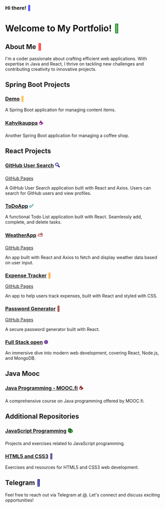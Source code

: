 ### Hi there! <span style="color:blue">👋</span>
# Welcome to My Portfolio! <span style="color:green">🎉</span>

## About Me <span style="color:red">💼</span>
I'm a coder passionate about crafting efficient web applications. With expertise in Java and React, I thrive on tackling new challenges and contributing creativity to innovative projects.

## Spring Boot Projects

### [Demo](https://github.com/Shahtaa/demo) <span style="color:orange">🚀</span>
A Spring Boot application for managing content items.

### [Kahvikauppa](https://github.com/Shahtaa/kahvikauppa) <span style="color:purple">☕</span>
Another Spring Boot application for managing a coffee shop.

## React Projects 

### [GitHub User Search](https://github.com/Shahtaa/github-user-search-app) <span style="color:navy">🔍</span>
[GitHub Pages](https://shahtaa.github.io/github-user-search-app/)

A GitHub User Search application built with React and Axios. Users can search for GitHub users and view profiles.

### [ToDoApp](https://github.com/Shahtaa/todoapp) <span style="color:teal">✅</span>
A functional Todo List application built with React. Seamlessly add, complete, and delete tasks.

### [WeatherApp](https://github.com/Shahtaa/WeatherApp) <span style="color:brown">⛅</span>
[GitHub Pages](https://shahtaa.github.io/WeatherApp/)

An app built with React and Axios to fetch and display weather data based on user input.

### [Expense Tracker](https://github.com/Shahtaa/expense-tracker) <span style="color:darkorange">💸</span>
[GitHub Pages](https://shahtaa.github.io/expense-tracker/)

An app to help users track expenses, built with React and styled with CSS.

### [Password Generator](https://github.com/Shahtaa/password-generator) <span style="color:darkred">🔐</span>
[GitHub Pages](https://shahtaa.github.io/password-generator/)

A secure password generator built with React.

### [Full Stack open](https://github.com/Shahtaa/hy-fullstack-part-1) <span style="color:indigo">🌐</span>
An immersive dive into modern web development, covering React, Node.js, and MongoDB.

## Java Mooc 

### [Java Programming - MOOC.fi](https://github.com/Shahtaa/hbc-java23S) <span style="color:maroon">☕</span>
A comprehensive course on Java programming offered by MOOC.fi.

## Additional Repositories

### [JavaScript Programming](https://github.com/Shahtaa/javascript-ohjelmointi) <span style="color:darkgreen">📚</span>
Projects and exercises related to JavaScript programming.

### [HTML5 and CSS3](https://github.com/Shahtaa/html5-ja-css3) <span style="color:navy">🎨</span>
Exercises and resources for HTML5 and CSS3 web development.

## Telegram <span style="color:darkblue">📱</span>
Feel free to reach out via Telegram at [@](https://t.me). Let's connect and discuss exciting opportunities!
